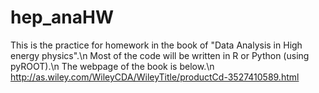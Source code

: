 # hep_anaHW
This is the practice for homework in the book of "Data Analysis in High energy physics".\n
Most of the code will be written in R or Python (using pyROOT).\n
The webpage of the book is below.\n
http://as.wiley.com/WileyCDA/WileyTitle/productCd-3527410589.html
